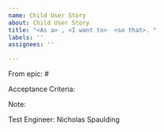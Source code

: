 ```yaml
---
name: Child User Story
about: Child User Story
title: "<As a> , <I want to>  <so that>. "
labels: ''
assignees: ''

---
```


From epic: #

Acceptance Criteria:

Note:

Test Engineer: Nicholas Spaulding

